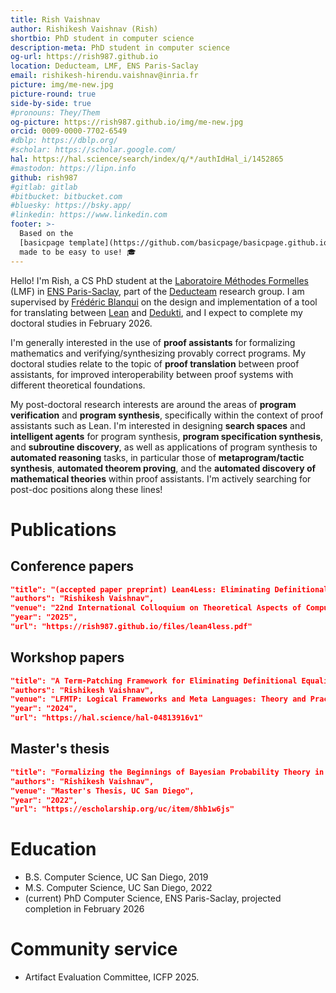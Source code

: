 ```yaml
---
title: Rish Vaishnav
author: Rishikesh Vaishnav (Rish)
shortbio: PhD student in computer science
description-meta: PhD student in computer science
og-url: https://rish987.github.io
location: Deducteam, LMF, ENS Paris-Saclay
email: rishikesh-hirendu.vaishnav@inria.fr
picture: img/me-new.jpg
picture-round: true
side-by-side: true
#pronouns: They/Them
og-picture: https://rish987.github.io/img/me-new.jpg
orcid: 0009-0000-7702-6549
#dblp: https://dblp.org/
#scholar: https://scholar.google.com/
hal: https://hal.science/search/index/q/*/authIdHal_i/1452865
#mastodon: https://lipn.info
github: rish987
#gitlab: gitlab
#bitbucket: bitbucket.com
#bluesky: https://bsky.app/
#linkedin: https://www.linkedin.com
footer: >-
  Based on the
  [basicpage template](https://github.com/basicpage/basicpage.github.io),
  made to be easy to use! 🎓
---
```


Hello!
I'm Rish, a CS PhD student at the
  [Laboratoire Méthodes Formelles](https://lmf.cnrs.fr/) (LMF) 
in
  [ENS Paris-Saclay](https://ens-paris-saclay.fr/),
part of the 
  [Deducteam](https://deducteam.gitlabpages.inria.fr/)
research group.
I am supervised by
  [Frédéric Blanqui](https://blanqui.gitlabpages.inria.fr/)
on the design and implementation of
a tool for translating between
[Lean](https://lean-lang.org/) and [Dedukti](https://deducteam.github.io/),
and I expect to complete my doctoral studies in February 2026.

I'm generally interested in the use of **proof assistants**
for formalizing mathematics and verifying/synthesizing provably correct programs.
My doctoral studies relate to the topic of **proof translation** between proof assistants,
for improved interoperability between proof systems with different theoretical foundations.

My post-doctoral research interests are
around the areas of **program verification** and **program synthesis**,
specifically within the context of proof assistants such as Lean.
I'm interested in designing **search spaces** and **intelligent agents** for program synthesis,
**program specification synthesis**, and **subroutine discovery**,
as well as applications of program synthesis to **automated reasoning** tasks,
in particular those of
**metaprogram/tactic synthesis**, **automated theorem proving**,
and the **automated discovery of mathematical theories** within proof assistants.
I'm actively searching for post-doc positions along these lines!

<!--
> [!NOTE]
> This website is obviously a fake one, but it's meant to be very easy to use.
> Just follow the README of the
> [Github repository](https://github.com/basicpage/basicpage.github.io).
-->

# Publications

## Conference papers

``` json {.paper}
"title": "(accepted paper preprint) Lean4Less: Eliminating Definitional Equalities from Lean via an Extensional-to-Intensional Translation",
"authors": "Rishikesh Vaishnav",
"venue": "22nd International Colloquium on Theoretical Aspects of Computing (ICTAC)",
"year": "2025",
"url": "https://rish987.github.io/files/lean4less.pdf"
```

## Workshop papers

``` json {.paper}
"title": "A Term-Patching Framework for Eliminating Definitional Equalities in Lean (work-in-progress report)",
"authors": "Rishikesh Vaishnav",
"venue": "LFMTP: Logical Frameworks and Meta Languages: Theory and Practice",
"year": "2024",
"url": "https://hal.science/hal-04813916v1"
```

## Master's thesis

``` json {.paper}
"title": "Formalizing the Beginnings of Bayesian Probability Theory in the Lean Theorem Prover",
"authors": "Rishikesh Vaishnav",
"venue": "Master's Thesis, UC San Diego",
"year": "2022",
"url": "https://escholarship.org/uc/item/8hb1w6js"
```

<!-- ## Talks

``` json {.papers}
{
  "title": "A talk on Lean4Less",
  "authors": "Rishikesh Vaishnav",
  "venue": "HIM Trimester Program: Prospect of Formal Mathematics"
  "url": "https://www.youtube.com/watch?v=9G8DVGo9aXk"
}
``` -->

# Education

- B.S. Computer Science, UC San Diego, 2019
- M.S. Computer Science, UC San Diego, 2022
- (current) PhD Computer Science, ENS Paris-Saclay, projected completion in February 2026

<!-- # Teaching

- I am teaching the TD sessions on the 👽 science course.
-->

# Community service

- Artifact Evaluation Committee, ICFP 2025.
